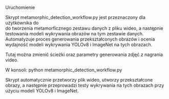 Uruchomienie


Skrypt metamorphic_detection_workflow.py jest przeznaczony dla użytkownika do  
do tworzenia metamorficznego zestawu danych z pliku wideo, a następnie testowania modeli wykrywania obrazów na tym zestawie danych. Automatyzuje proces generowania przekształconych obrazów i ocenia wydajność modeli wykrywania YOLOv8 i ImageNet na tych obrazach. 

Tutaj można zmienić ścieżki oraz parametry generowania zdjęć z nagrania video. 

W konsoli:
python metamorphic_detection_workflow.py

Skrypt automatycznie przetworzy plik wideo, utworzy przekształcone obrazy, a następnie przeprowadzi testy wykrywania na tych obrazach przy użyciu modeli YOLOv8 i ImageNet.
